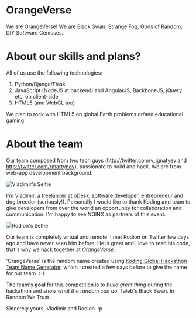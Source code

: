 OrangeVerse
================
We are OrangeVerse! We are Black Swan, Strange Fog, Gods of Random, DIY Software Geniuses.

About our skills and plans?
=======
All of us use the following technologies:

1. Python/Django/Flask
2. JavaScript (NodeJS at backend) and AngularJS, BackboneJS, jQuery etc. on client-side
3. HTML5 (and WebGL too)


We plan to rock with HTML5 on global Earth problems or/and educational gaming. 

About the team
===========================
Our team composed from two tech guys (http://twitter.com/v_ignatyev and http://twitter.com/rmartynov), passionate to build and hack. We are from web-app development background.

![Vladimir's Selfie](https://raw.githubusercontent.com/vladignatyev/global.hackathon/master/Teams/OrangeVerse/lolselfie.jpg)

I'm Vladimir, a [freelancer at oDesk](https://www.odesk.com/users/~01c0d7f151e8f88b99), software developer, entrepreneur and dog breeder (seriously!). Personally I would like to thank Koding and team to give developers from over the world an opportunity for collaboration and communication. 
I'm happy to see NGINX as partners of this event. 

![Rodion's Selfie](https://raw.githubusercontent.com/vladignatyev/global.hackathon/master/Teams/OrangeVerse/martynovselfie.jpeg)

Our team is completely virtual and remote. I met Rodion on Twitter few days ago and have never seen him before. He is great and I love to read his code, that's why we hack together at *OrangeVerse*.

'OrangeVerse' is the random name created using [Koding Global Hackathon Team Name Generator](https://vast-cove-6783.herokuapp.com/), which I created a few days before to give the name for our team. :-)

The team's **goal** for this competition is to *build great thing* during the hackathon and *show what the random can do*. Taleb's Black Swan. In Random We Trust.

Sincerely yours,
Vladimir and Rodion. :p
